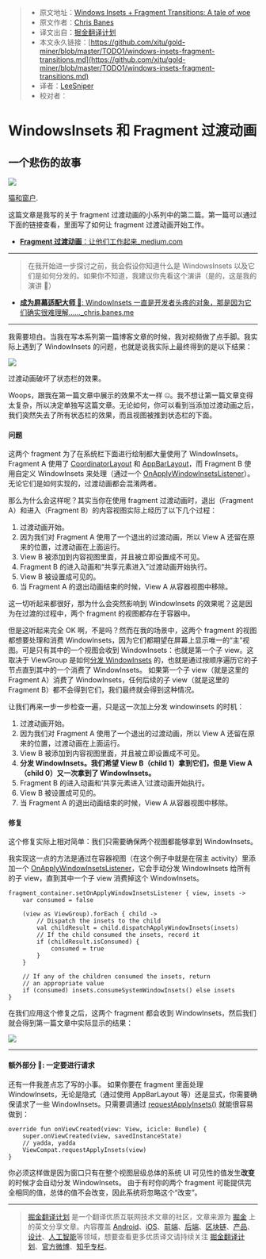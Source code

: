 > * 原文地址：[Windows Insets + Fragment Transitions: A tale of woe](https://medium.com/google-developers/windows-insets-fragment-transitions-9024b239a436)
> * 原文作者：[Chris Banes](https://medium.com/@chrisbanes?source=post_header_lockup)
> * 译文出自：[掘金翻译计划](https://github.com/xitu/gold-miner)
> * 本文永久链接：[https://github.com/xitu/gold-miner/blob/master/TODO1/windows-insets-fragment-transitions.md](https://github.com/xitu/gold-miner/blob/master/TODO1/windows-insets-fragment-transitions.md)
> * 译者：[LeeSniper](https://github.com/LeeSniper)
> * 校对者：

# WindowsInsets 和 Fragment 过渡动画

## 一个悲伤的故事

![](https://cdn-images-1.medium.com/max/1000/1*QUTUt9FU2cA9czR2ArOI8g.jpeg)

[猫和窗户](https://flic.kr/p/92WJtS).

这篇文章是我写的关于 fragment 过渡动画的小系列中的第二篇。第一篇可以通过下面的链接查看，里面写了如何让 fragment 过渡动画开始工作。

- [**Fragment 过渡动画**：让他们工作起来_medium.com](https://medium.com/google-developers/fragment-transitions-ea2726c3f36f)

* * *

> 在我开始进一步探讨之前，我会假设你知道什么是 WindowsInsets 以及它们是如何分发的。如果你不知道，我建议你先看这个演讲（是的，这是我的演讲 🙋）

- [**成为屏幕适配大师 🔧**: WindowInsets 一直是开发者头疼的对象，那是因为它们确实很难理解……_chris.banes.me](https://chris.banes.me/talks/2017/becoming-a-master-window-fitter-lon/)

* * *

我需要坦白。当我在写本系列第一篇博客文章的时候，我对视频做了点手脚。我实际上遇到了 WindowInsets 的问题，也就是说我实际上最终得到的是以下结果：

![](https://cdn-images-1.medium.com/max/800/1*F5gd8B0lTil_dF7pwP9JbA.gif)

过渡动画破坏了状态栏的效果。

Woops，跟我在第一篇文章中展示的效果不太一样 🤐。我不想让第一篇文章变得太复杂，所以决定单独写这篇文章。无论如何，你可以看到当添加过渡动画之后，我们突然失去了所有状态栏的效果，而且视图被推到状态栏的下面。

#### 问题

这两个 fragment 为了在系统栏下面进行绘制都大量使用了 WindowInsets。Fragment A 使用了 [CoordinatorLayout](https://developer.android.com/reference/android/support/design/widget/CoordinatorLayout.html) 和 [AppBarLayout](https://developer.android.com/reference/android/support/design/widget/AppBarLayout.html)，而 Fragment B 使用自定义 WindowInsets 来处理（通过一个 [OnApplyWindowInsetsListener](https://developer.android.com/reference/android/support/v4/view/OnApplyWindowInsetsListener.html)）。无论它们是如何实现的，过渡动画都会混淆两者。

那么为什么会这样呢？其实当你在使用 fragment 过渡动画时，退出（Fragment A）和进入（Fragment B）的内容视图实际上经历了以下几个过程：

1.  过渡动画开始。
2.  因为我们对 Fragment A 使用了一个退出的过渡动画，所以 View A 还留在原来的位置，过渡动画在上面运行。
3.  View B 被添加到内容视图里面，并且被立即设置成不可见。
4.  Fragment B 的进入动画和“共享元素进入”过渡动画开始执行。
5.  View B 被设置成可见的。
6.  当 Fragment A 的退出动画结束的时候，View A 从容器视图中移除。

这一切听起来都很好，那为什么会突然影响到 WindowInsets 的效果呢？这是因为在过渡的过程中，两个 fragment 的视图都存在于容器中。

但是这听起来完全 OK 啊，不是吗？然而在我的场景中，这两个 fragment 的视图都想要处理和消费 WindowInsets，因为它们都期望在屏幕上显示唯一的“主”视图。可是只有其中的一个视图会收到 WindowInsets：也就是第一个子 view。这取决于 ViewGroup 是如何[分发 WindowInsets](https://android.googlesource.com/platform/frameworks/base/+/refs/heads/master/core/java/android/view/ViewGroup.java#6928) 的，也就是通过按顺序遍历它的子节点直到其中的一个消费了 WindowInsets。 如果第一个子 view（就是这里的 Fragment A）消费了 WindowInsets，任何后续的子 view（就是这里的 Fragment B）都不会得到它们，我们最终就会得到这种情况。


让我们再来一步一步检查一遍，只是这一次加上分发 windowinsets 的时机：

1.  过渡动画开始。
2.  因为我们对 Fragment A 使用了一个退出的过渡动画，所以 View A 还留在原来的位置，过渡动画在上面运行。
3.  View B 被添加到内容视图里面，并且被立即设置成不可见。
4.  **分发 WindowInsets。我们希望 View B（child 1）拿到它们，但是 View A（child 0）又一次拿到了 WindowInsets。**
5.  Fragment B 的进入动画和‘共享元素进入’过渡动画开始执行。
6.  View B 被设置成可见的。
7.  当 Fragment A 的退出动画结束的时候，View A 从容器视图中移除。

#### 修复

这个修复实际上相对简单：我们只需要确保两个视图都能够拿到 WindowInsets。

我实现这一点的方法是通过在容器视图（在这个例子中就是在宿主 activity）里添加一个 [OnApplyWindowInsetsListener](https://developer.android.com/reference/android/support/v4/view/OnApplyWindowInsetsListener.html)，它会手动分发 WindowInsets 给所有的子 view，直到其中一个子 view 消费掉这个 WindowInsets。

	fragment_container.setOnApplyWindowInsetsListener { view, insets ->
  		var consumed = false

  		(view as ViewGroup).forEach { child ->
    		// Dispatch the insets to the child
    		val childResult = child.dispatchApplyWindowInsets(insets)
    		// If the child consumed the insets, record it
    		if (childResult.isConsumed) {
      			consumed = true
    		}
  		}

  		// If any of the children consumed the insets, return
  		// an appropriate value
  		if (consumed) insets.consumeSystemWindowInsets() else insets
	}

在我们应用这个修复之后，这两个 fragment 都会收到 WindowInsets，然后我们就会得到第一篇文章中实际显示的结果：

![](https://cdn-images-1.medium.com/max/800/1*qIMJQmMCS_g9Yl4XfPEMQQ.gif)

* * *

#### 额外部分 💃: 一定要进行请求

还有一件我差点忘了写的小事。 如果你要在 fragment 里面处理 WindowInsets，无论是隐式（通过使用 AppBarLayout 等）还是显式，你需要确保请求了一些 WindowInsets。只需要调通过 [requestApplyInsets()](https://developer.android.com/reference/android/support/v4/view/ViewCompat.html#requestApplyInsets%28android.view.View%29) 就能很容易做到：


	override fun onViewCreated(view: View, icicle: Bundle) {
  		super.onViewCreated(view, savedInstanceState)
  		// yadda, yadda
  		ViewCompat.requestApplyInsets(view)
	}

你必须这样做是因为窗口只有在整个视图层级总体的系统 UI 可见性的值发生**改变**的时候才会自动分发 WindowInsets。 由于有时你的两个 fragment 可能提供完全相同的值，总体的值不会改变，因此系统将忽略这个“改变”。



---

> [掘金翻译计划](https://github.com/xitu/gold-miner) 是一个翻译优质互联网技术文章的社区，文章来源为 [掘金](https://juejin.im) 上的英文分享文章。内容覆盖 [Android](https://github.com/xitu/gold-miner#android)、[iOS](https://github.com/xitu/gold-miner#ios)、[前端](https://github.com/xitu/gold-miner#前端)、[后端](https://github.com/xitu/gold-miner#后端)、[区块链](https://github.com/xitu/gold-miner#区块链)、[产品](https://github.com/xitu/gold-miner#产品)、[设计](https://github.com/xitu/gold-miner#设计)、[人工智能](https://github.com/xitu/gold-miner#人工智能)等领域，想要查看更多优质译文请持续关注 [掘金翻译计划](https://github.com/xitu/gold-miner)、[官方微博](http://weibo.com/juejinfanyi)、[知乎专栏](https://zhuanlan.zhihu.com/juejinfanyi)。
